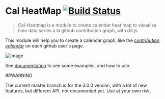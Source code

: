 # Cal HeatMap [![Build Status](https://travis-ci.org/kamisama/cal-heatmap.png?branch=master)](https://travis-ci.org/kamisama/cal-heatmap)

> Cal-Heatmap is a module to create calendar heat map to visualise time data series a la github contribution graph, with d3.js

This module will help you to create a calendar graph, like the *[contribution calendar](https://github.com/blog/1360-introducing-contributions)* on each github user's page.

![image](http://kamisama.github.com/cal-heatmap/img/screenshot.png)

See [documentation](http://kamisama.github.com/cal-heatmap/) to see some examples, and how to use.

##WARNING

The current master branch is for the 3.0.0 version, with a lot of new features, but different API, not documented yet. Use at your own risk.